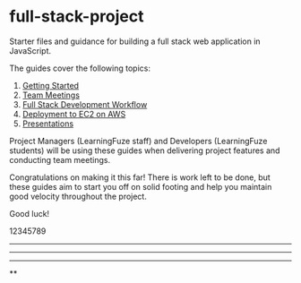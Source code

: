 # full-stack-project

Starter files and guidance for building a full stack web application in JavaScript.

The guides cover the following topics:

1. [Getting Started](guides/GETTING_STARTED.md)
1. [Team Meetings](guides/TEAM_MEETINGS.md)
1. [Full Stack Development Workflow](guides/FULL_STACK_WORKFLOW.md)
1. [Deployment to EC2 on AWS](guides/DEPLOYMENT.md)
1. [Presentations](guides/PRESENTING.md)

Project Managers (LearningFuze staff) and Developers (LearningFuze students) will be using these guides when delivering project features and conducting team meetings.

Congratulations on making it this far! There is work left to be done, but these guides aim to start you off on solid footing and help you maintain good velocity throughout the project.

Good luck!

12345789
*****
****
***
**
